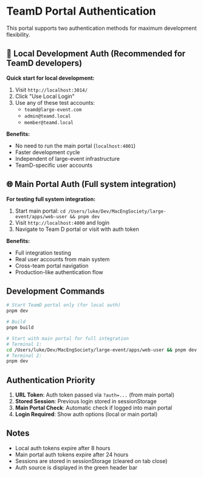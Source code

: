 # TeamD Portal Authentication

This portal supports two authentication methods for maximum development flexibility.

## 🚀 Local Development Auth (Recommended for TeamD developers)

**Quick start for local development:**

1. Visit `http://localhost:3014/`
2. Click "Use Local Login"
3. Use any of these test accounts:
   - `teamd@large-event.com`
   - `admin@teamd.local`
   - `member@teamd.local`

**Benefits:**
- No need to run the main portal (`localhost:4001`)
- Faster development cycle
- Independent of large-event infrastructure
- TeamD-specific user accounts

## 🌐 Main Portal Auth (Full system integration)

**For testing full system integration:**

1. Start main portal: `cd /Users/luke/Dev/MacEngSociety/large-event/apps/web-user && pnpm dev`
2. Visit `http://localhost:4000` and login
3. Navigate to Team D portal or visit with auth token

**Benefits:**
- Full integration testing
- Real user accounts from main system
- Cross-team portal navigation
- Production-like authentication flow

## Development Commands

```bash
# Start TeamD portal only (for local auth)
pnpm dev

# Build
pnpm build

# Start with main portal for full integration
# Terminal 1:
cd /Users/luke/Dev/MacEngSociety/large-event/apps/web-user && pnpm dev
# Terminal 2:
pnpm dev
```

## Authentication Priority

1. **URL Token**: Auth token passed via `?auth=...` (from main portal)
2. **Stored Session**: Previous login stored in sessionStorage
3. **Main Portal Check**: Automatic check if logged into main portal
4. **Login Required**: Show auth options (local or main portal)

## Notes

- Local auth tokens expire after 8 hours
- Main portal auth tokens expire after 24 hours
- Sessions are stored in sessionStorage (cleared on tab close)
- Auth source is displayed in the green header bar